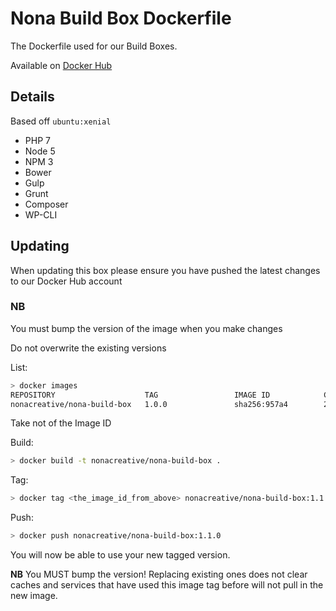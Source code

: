 # Nona Build Box Dockerfile

The Dockerfile used for our Build Boxes.

Available on [Docker Hub](https://hub.docker.com/r/nonacreative/nona-build-box)

## Details

Based off `ubuntu:xenial`

* PHP 7
* Node 5
* NPM 3
* Bower
* Gulp
* Grunt
* Composer
* WP-CLI

## Updating

When updating this box please ensure you have pushed the latest changes to our
Docker Hub account

### NB

You must bump the version of the image when you make changes

Do not overwrite the existing versions

List:

```bash
> docker images
REPOSITORY                    TAG                 IMAGE ID            CREATED             VIRTUAL SIZE
nonacreative/nona-build-box   1.0.0               sha256:957a4        27 minutes ago      529.4 MB
```

Take not of the Image ID

Build:

```bash
> docker build -t nonacreative/nona-build-box .
```

Tag:

```bash
> docker tag <the_image_id_from_above> nonacreative/nona-build-box:1.1.0
```

Push: 

```bash
> docker push nonacreative/nona-build-box:1.1.0
```

You will now be able to use your new tagged version.

**NB** You MUST bump the version! Replacing existing ones does not clear caches
and services that have used this image tag before will not pull in the new
image.
